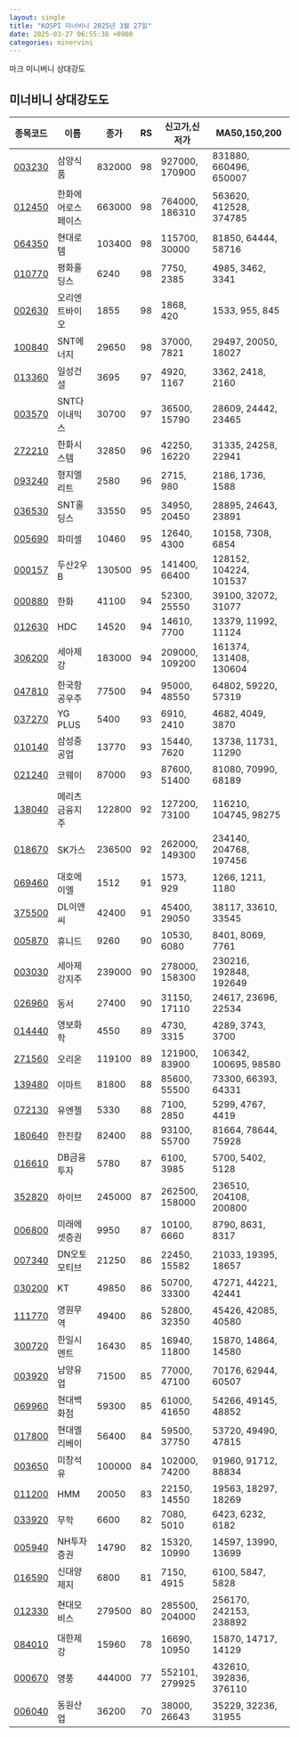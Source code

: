 ```yaml
---
layout: single
title: "KOSPI 미너비니 2025년 3월 27일"
date: 2025-03-27 06:55:38 +0900
categories: minervini
---
```

마크 미니버니 상대강도

## 미너비니 상대강도도

|종목코드|이름|종가|RS|신고가,신저가|MA50,150,200|
|------|---|---|--|---------|------------|
|[003230](https://finance.daum.net/quotes/A003230)|삼양식품|832000|98|927000, 170900|831880, 660496, 650007|
|[012450](https://finance.daum.net/quotes/A012450)|한화에어로스페이스|663000|98|764000, 186310|563620, 412528, 374785|
|[064350](https://finance.daum.net/quotes/A064350)|현대로템|103400|98|115700, 30000|81850, 64444, 58716|
|[010770](https://finance.daum.net/quotes/A010770)|평화홀딩스|6240|98|7750, 2385|4985, 3462, 3341|
|[002630](https://finance.daum.net/quotes/A002630)|오리엔트바이오|1855|98|1868, 420|1533, 955, 845|
|[100840](https://finance.daum.net/quotes/A100840)|SNT에너지|29650|98|37000, 7821|29497, 20050, 18027|
|[013360](https://finance.daum.net/quotes/A013360)|일성건설|3695|97|4920, 1167|3362, 2418, 2160|
|[003570](https://finance.daum.net/quotes/A003570)|SNT다이내믹스|30700|97|36500, 15790|28609, 24442, 23465|
|[272210](https://finance.daum.net/quotes/A272210)|한화시스템|32850|96|42250, 16220|31335, 24258, 22941|
|[093240](https://finance.daum.net/quotes/A093240)|형지엘리트|2580|96|2715, 980|2186, 1736, 1588|
|[036530](https://finance.daum.net/quotes/A036530)|SNT홀딩스|33550|95|34950, 20450|28895, 24643, 23891|
|[005690](https://finance.daum.net/quotes/A005690)|파미셀|10460|95|12640, 4300|10158, 7308, 6854|
|[000157](https://finance.daum.net/quotes/A000157)|두산2우B|130500|95|141400, 66400|128152, 104224, 101537|
|[000880](https://finance.daum.net/quotes/A000880)|한화|41100|94|52300, 25550|39100, 32072, 31077|
|[012630](https://finance.daum.net/quotes/A012630)|HDC|14520|94|14610, 7700|13379, 11992, 11124|
|[306200](https://finance.daum.net/quotes/A306200)|세아제강|183000|94|209000, 109200|161374, 131408, 130604|
|[047810](https://finance.daum.net/quotes/A047810)|한국항공우주|77500|94|95000, 48550|64802, 59220, 57319|
|[037270](https://finance.daum.net/quotes/A037270)|YG PLUS|5400|93|6910, 2410|4682, 4049, 3870|
|[010140](https://finance.daum.net/quotes/A010140)|삼성중공업|13770|93|15440, 7620|13738, 11731, 11290|
|[021240](https://finance.daum.net/quotes/A021240)|코웨이|87000|93|87600, 51400|81080, 70990, 68189|
|[138040](https://finance.daum.net/quotes/A138040)|메리츠금융지주|122800|92|127200, 73100|116210, 104745, 98275|
|[018670](https://finance.daum.net/quotes/A018670)|SK가스|236500|92|262000, 149300|234140, 204768, 197456|
|[069460](https://finance.daum.net/quotes/A069460)|대호에이엘|1512|91|1573, 929|1266, 1211, 1180|
|[375500](https://finance.daum.net/quotes/A375500)|DL이앤씨|42400|91|45400, 29050|38117, 33610, 33545|
|[005870](https://finance.daum.net/quotes/A005870)|휴니드|9260|90|10530, 6080|8401, 8069, 7761|
|[003030](https://finance.daum.net/quotes/A003030)|세아제강지주|239000|90|278000, 158300|230216, 192848, 192649|
|[026960](https://finance.daum.net/quotes/A026960)|동서|27400|90|31150, 17110|24617, 23696, 22534|
|[014440](https://finance.daum.net/quotes/A014440)|영보화학|4550|89|4730, 3315|4289, 3743, 3700|
|[271560](https://finance.daum.net/quotes/A271560)|오리온|119100|89|121900, 83900|106342, 100695, 98580|
|[139480](https://finance.daum.net/quotes/A139480)|이마트|81800|88|85600, 55500|73300, 66393, 64331|
|[072130](https://finance.daum.net/quotes/A072130)|유엔젤|5330|88|7100, 2850|5299, 4767, 4419|
|[180640](https://finance.daum.net/quotes/A180640)|한진칼|82400|88|93100, 55700|81664, 78644, 75928|
|[016610](https://finance.daum.net/quotes/A016610)|DB금융투자|5780|87|6100, 3985|5700, 5402, 5128|
|[352820](https://finance.daum.net/quotes/A352820)|하이브|245000|87|262500, 158000|236510, 204108, 200800|
|[006800](https://finance.daum.net/quotes/A006800)|미래에셋증권|9950|87|10100, 6660|8790, 8631, 8317|
|[007340](https://finance.daum.net/quotes/A007340)|DN오토모티브|21250|86|22450, 15582|21033, 19395, 18657|
|[030200](https://finance.daum.net/quotes/A030200)|KT|49850|86|50700, 33300|47271, 44221, 42441|
|[111770](https://finance.daum.net/quotes/A111770)|영원무역|49400|86|52800, 32350|45426, 42085, 40580|
|[300720](https://finance.daum.net/quotes/A300720)|한일시멘트|16430|85|16940, 11800|15870, 14864, 14580|
|[003920](https://finance.daum.net/quotes/A003920)|남양유업|71500|85|77000, 47100|70176, 62944, 60507|
|[069960](https://finance.daum.net/quotes/A069960)|현대백화점|59300|85|61000, 41650|54266, 49145, 48852|
|[017800](https://finance.daum.net/quotes/A017800)|현대엘리베이|56400|84|59500, 37750|53720, 49490, 47815|
|[003650](https://finance.daum.net/quotes/A003650)|미창석유|100000|84|102000, 74200|91960, 91712, 88834|
|[011200](https://finance.daum.net/quotes/A011200)|HMM|20050|83|22150, 14550|19563, 18297, 18269|
|[033920](https://finance.daum.net/quotes/A033920)|무학|6600|82|7080, 5010|6423, 6232, 6182|
|[005940](https://finance.daum.net/quotes/A005940)|NH투자증권|14790|82|15320, 10990|14597, 13990, 13699|
|[016590](https://finance.daum.net/quotes/A016590)|신대양제지|6800|81|7150, 4915|6100, 5847, 5828|
|[012330](https://finance.daum.net/quotes/A012330)|현대모비스|279500|80|285500, 204000|256170, 242153, 238892|
|[084010](https://finance.daum.net/quotes/A084010)|대한제강|15960|78|16690, 10950|15870, 14717, 14129|
|[000670](https://finance.daum.net/quotes/A000670)|영풍|444000|77|552101, 279925|432610, 392836, 376110|
|[006040](https://finance.daum.net/quotes/A006040)|동원산업|36200|70|38000, 26643|35229, 32236, 31955|


